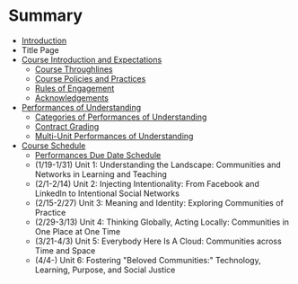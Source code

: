 # Summary

* [Introduction](README.md)
* Title Page
* [Course Introduction and Expectations](course_introduction_and_expectations.md)
   * [Course Throughlines](course_throughlines.md)
   * [Course Policies and Practices](course_policies_and_practices.md)
   * [Rules of Engagement](rules_of_engagement.md)
   * [Acknowledgements](acknowledgements.md)
* [Performances of Understanding](performances_of_understanding.md)
   * [Categories of Performances of Understanding](categories_of_performances_of_understanding.md)
   * [Contract Grading](contract_grading.md)
   * [Multi-Unit Performances of Understanding](multi-unit_performances_of_understanding.md)
* [Course Schedule](course_schedule.md)
   * [Performances Due Date Schedule](performances_due_date_schedule.md)
   * (1/19-1/31) Unit 1: Understanding the Landscape: Communities and Networks in Learning and Teaching
   * (2/1-2/14) Unit 2: Injecting Intentionality: From Facebook and LinkedIn to Intentional Social Networks
   * (2/15-2/27) Unit 3: Meaning and Identity: Exploring Communities of Practice
   * (2/29-3/13) Unit 4: Thinking Globally, Acting Locally: Communities in One Place at One Time
   * (3/21-4/3) Unit 5: Everybody Here Is A Cloud: Communities across Time and Space
   * (4/4-) Unit 6: Fostering "Beloved Communities:" Technology, Learning, Purpose, and Social Justice

